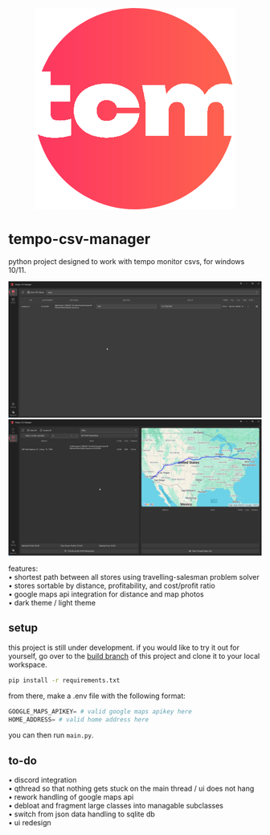 <p align="center">
  <img src="https://raw.githubusercontent.com/t0rrential/tempo-csv-manager/refs/heads/main/resource/logo.png" alt="tcm logo"/>
</p>

# tempo-csv-manager

python project designed to work with tempo monitor csvs, for windows 10/11.

<p align="center">
  <img src="https://raw.githubusercontent.com/t0rrential/tempo-csv-manager/refs/heads/main/resource/KMmbZZVUeV.png" alt="feature 1"/>
  <img src="https://raw.githubusercontent.com/t0rrential/tempo-csv-manager/refs/heads/main/resource/PaoyuMzNTo.png" alt="feature 2"/>
</p>

features:  
• shortest path between all stores using travelling-salesman problem solver  
• stores sortable by distance, profitability, and cost/profit ratio  
• google maps api integration for distance and map photos  
• dark theme / light theme  

## setup

this project is still under development. if you would like to try it out for yourself, go over to the [build branch](https://github.com/t0rrential/tempo-csv-manager/tree/build) of this project and clone it to your local workspace.

```bash
pip install -r requirements.txt
```

from there, make a .env file with the following format:

```python
GOOGLE_MAPS_APIKEY= # valid google maps apikey here
HOME_ADDRESS= # valid home address here
```

you can then run ```main.py```.

## to-do
• discord integration  
• qthread so that nothing gets stuck on the main thread / ui does not hang  
• rework handling of google maps api  
• debloat and fragment large classes into managable subclasses  
• switch from json data handling to sqlite db  
• ui redesign  
